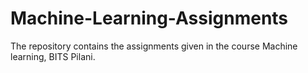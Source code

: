 # Machine-Learning-Assignments
The repository contains the assignments given in the course Machine learning, BITS Pilani.
